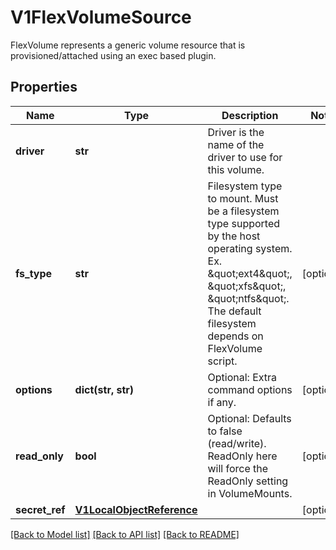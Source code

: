 # V1FlexVolumeSource

FlexVolume represents a generic volume resource that is provisioned/attached using an exec based plugin.

## Properties
Name | Type | Description | Notes
------------ | ------------- | ------------- | -------------
**driver** | **str** | Driver is the name of the driver to use for this volume. | 
**fs_type** | **str** | Filesystem type to mount. Must be a filesystem type supported by the host operating system. Ex. \&quot;ext4\&quot;, \&quot;xfs\&quot;, \&quot;ntfs\&quot;. The default filesystem depends on FlexVolume script. | [optional] 
**options** | **dict(str, str)** | Optional: Extra command options if any. | [optional] 
**read_only** | **bool** | Optional: Defaults to false (read/write). ReadOnly here will force the ReadOnly setting in VolumeMounts. | [optional] 
**secret_ref** | [**V1LocalObjectReference**](V1LocalObjectReference.md) |  | [optional] 

[[Back to Model list]](../README.md#documentation-for-models) [[Back to API list]](../README.md#documentation-for-api-endpoints) [[Back to README]](../README.md)


